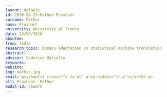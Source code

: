```yaml
---
layout: default 
id: 2016-08-23-Mathur-Prashant
surname: Mathur
name: Prashant 
university: University of Trento
date: 23/08/2016
aboutme: 
from: India
research_topic: Domain adaptation in statistical machine translation
abstract: 
advisor: Federico Marcello
keywords: 
website: 
img: mathur.jpg
email: prashant<i class="fa fa-at" aria-hidden="true"></i>fbk.eu
alt: Prashant  Mathur
modal-id: stud76
---
```


